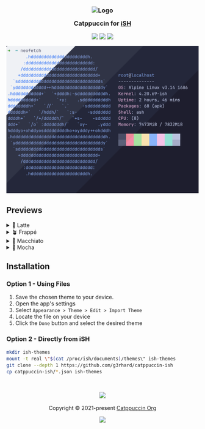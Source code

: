 <h3 align="center">
	<img src="https://raw.githubusercontent.com/catppuccin/catppuccin/main/assets/logos/exports/1544x1544_circle.png" width="100" alt="Logo"/><br/>
	<img src="https://raw.githubusercontent.com/catppuccin/catppuccin/main/assets/misc/transparent.png" height="30" width="0px"/>
	Catppuccin for <a href="https://github.com/ish-app/ish">iSH</a>
	<img src="https://raw.githubusercontent.com/catppuccin/catppuccin/main/assets/misc/transparent.png" height="30" width="0px"/>
</h3>

<p align="center">
	<a href="https://github.com/g3rhard/catppuccin-ish/stargazers"><img src="https://img.shields.io/github/stars/g3rhard/catppuccin-ish?colorA=363a4f&colorB=b7bdf8&style=for-the-badge"></a>
	<a href="https://github.com/g3rhard/catppuccin-ish/issues"><img src="https://img.shields.io/github/issues/g3rhard/catppuccin-ish?colorA=363a4f&colorB=f5a97f&style=for-the-badge"></a>
	<a href="https://github.com/g3rhard/catppuccin-ish/contributors"><img src="https://img.shields.io/github/contributors/g3rhard/catppuccin-ish?colorA=363a4f&colorB=a6da95&style=for-the-badge"></a>
</p>

<p align="center">
	<img src="./assets/preview.webp"/>
</p>

## Previews

<details>
<summary>🌻 Latte</summary>
<img src="./assets/latte.webp"/>
</details>
<details>
<summary>🪴 Frappé</summary>
<img src="./assets/frappe.webp"/>
</details>
<details>
<summary>🌺 Macchiato</summary>
<img src="./assets/macchiato.webp"/>
</details>
<details>
<summary>🌿 Mocha</summary>
<img src="./assets/mocha.webp"/>
</details>

## Installation

### Option 1 - Using Files

1. Save the chosen theme to your device.
2. Open the app's settings
3. Select `Appearance > Theme > Edit > Import Theme`
4. Locate the file on your device
5. Click the `Done` button and select the desired theme

### Option 2 - Directly from iSH

```sh
mkdir ish-themes
mount -t real \"$(cat /proc/ish/documents)/themes\" ish-themes
git clone --depth 1 https://github.com/g3rhard/catppuccin-ish
cp catppuccin-ish/*.json ish-themes
```

&nbsp;

<p align="center">
	<img src="https://raw.githubusercontent.com/catppuccin/catppuccin/main/assets/footers/gray0_ctp_on_line.svg?sanitize=true" />
</p>

<p align="center">
	Copyright &copy; 2021-present <a href="https://github.com/catppuccin" target="_blank">Catppuccin Org</a>
</p>

<p align="center">
	<a href="https://github.com/catppuccin/catppuccin/blob/main/LICENSE"><img src="https://img.shields.io/static/v1.svg?style=for-the-badge&label=License&message=MIT&logoColor=d9e0ee&colorA=363a4f&colorB=b7bdf8"/></a>
</p>
